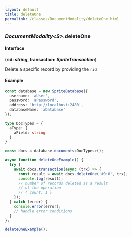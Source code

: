 ```yaml
---
layout: default
title: deleteOne
permalink: /classes/DocumentModality/deleteOne.html
---
```


### _DocumentModality&lt;S&gt;_.deleteOne

#### Interface

(**rid: *string*, transaction: *SpriteTransaction***)

Delete a specific record by providing the `rid`

#### Example

```ts
const database = new SpriteDatabase({
  username: 'aUser',
  password: 'aPassword',
  address: 'http://localhost:2480',
  databaseName: 'aDatabase'
});

type DocTypes = {
  aType: {
    aField: string
  }
}

const docs = database.documents<DocTypes>();

async function deleteOneExample() {
  try {
    await docs.transaction(async (trx) => {
      const result = await docs.deleteOne('#0:0', trx);
      console.log(result);
      // number of records deleted as a result
      // of the operation
      // { count: 1 }
    });
  } catch (error) {
    console.error(error);
    // handle error conditions
  }
};

deleteOneExample();
```

